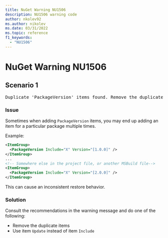 ```yaml
---
title: NuGet Warning NU1506
description: NU1506 warning code
author: nkolev92
ms.author: nikolev
ms.date: 03/31/2022
ms.topic: reference
f1_keywords: 
  - "NU1506"
---
```


# NuGet Warning NU1506

## Scenario 1

<pre>Duplicate 'PackageVersion' items found. Remove the duplicate items or use the Update functionality to ensure a consistent restore behavior. The duplicate 'PackageVersion' items are: X [1.0.0], X [2.0.0].</pre>

### Issue

Sometimes when adding `PackageVersion` items, you may end up adding an item for a particular package multiple times.

Example:

```xml
<ItemGroup>
  <PackageVersion Include="X" Version="[1.0.0]" />
</ItemGroup>
...
<!-- Somewhere else in the project file, or another MSBuild file-->
<ItemGroup>
  <PackageVersion Include="X" Version="[2.0.0]" />
</ItemGroup>
```

This can cause an inconsistent restore behavior.

### Solution

Consult the recommendations in the warning message and do one of the following:

- Remove the duplicate items
- Use item `Update` instead of item `Include`
